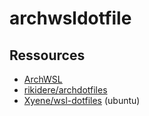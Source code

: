 # archwsldotfile
## Ressources
- [ArchWSL](https://github.com/yuk7/ArchWSL])
- [rikidere/archdotfiles](https://github.com/rikidere/archdotfiles)
- [Xyene/wsl-dotfiles](https://github.com/Xyene/wsl-dotfiles) (ubuntu)
